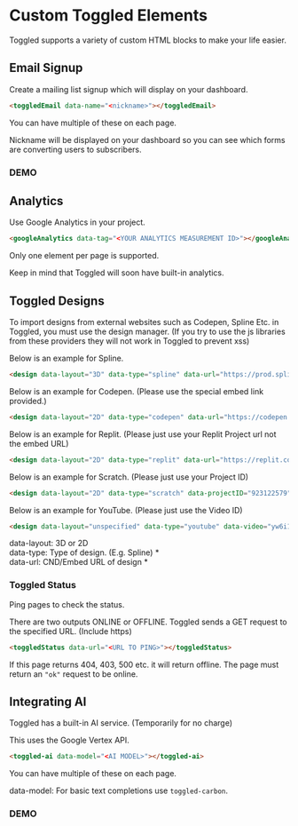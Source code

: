 # Custom Toggled Elements

Toggled supports a variety of custom HTML blocks to make your life easier.

## Email Signup

Create a mailing list signup which will display on your dashboard.

```html
<toggledEmail data-name="<nickname>"></toggledEmail>
```

You can have multiple of these on each page.

Nickname will be displayed on your dashboard so you can see which forms are converting users to subscribers.

### DEMO
<toggledEmail data-name="DEMO"></toggledEmail>

## Analytics

Use Google Analytics in your project.

```html
<googleAnalytics data-tag="<YOUR ANALYTICS MEASUREMENT ID>"></googleAnalytics>
```

Only one element per page is supported.

Keep in mind that Toggled will soon have built-in analytics.

## Toggled Designs

To import designs from external websites such as Codepen, Spline Etc. in Toggled, you must use the design manager. (If you try to use the js libraries from these providers they will not work in Toggled to prevent xss)

Below is an example for Spline.

```html
<design data-layout="3D" data-type="spline" data-url="https://prod.spline.design/Iu9kNCw-o9kUZfGj/scene.splinecode"></design>
```

Below is an example for Codepen. (Please use the special embed link provided.)

```html
<design data-layout="2D" data-type="codepen" data-url="https://codepen.io/lavadev/embed/MWzxaQR?default-tab=html%2Cresult"></design>
```

Below is an example for Replit. (Please just use your Replit Project url not the embed URL)

```html
<design data-layout="2D" data-type="replit" data-url="https://replit.com/@CosmixCom/GravityAI"></design>
```

Below is an example for Scratch. (Please just use your Project ID)

```html
<design data-layout="2D" data-type="scratch" data-projectID="923122579"></design>
```

Below is an example for YouTube. (Please just use the Video ID)

```html
<design data-layout="unspecified" data-type="youtube" data-video="yw6i1SAHetc">
```


data-layout: 3D or 2D <br>
data-type: Type of design. (E.g. Spline) * <br>
data-url: CND/Embed URL of design * <br>

### Toggled Status

Ping pages to check the status.

There are two outputs ONLINE or OFFLINE. Toggled sends a GET request to the specified URL. (Include https)

```html
<toggledStatus data-url="<URL TO PING>"></toggledStatus>
```

If this page returns 404, 403, 500 etc. it will return offline. The page must return an `"ok"` request to be online.

## Integrating AI

Toggled has a built-in AI service. (Temporarily for no charge)

This uses the Google Vertex API.

```html
<toggled-ai data-model="<AI MODEL>"></toggled-ai>
```

You can have multiple of these on each page.

data-model: For basic text completions use `toggled-carbon`.

### DEMO
<toggled-ai data-model="toggled-carbon"></toggled-ai>
